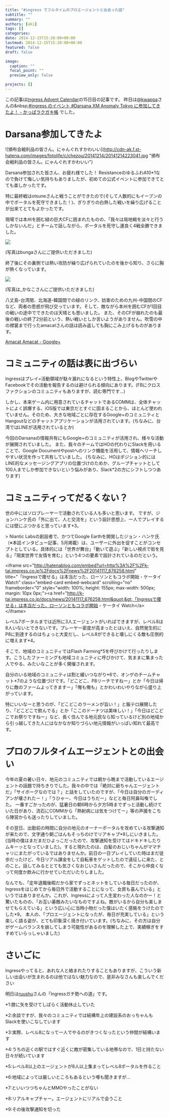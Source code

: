 ```yaml
---
title: "#ingress でフルタイムのプロエージェントと出会った話"
subtitle: ""
summary: ""
authors: [aki]
tags: []
categories: 
date: 2014-12-15T15:20:00+00:00
lastmod: 2014-12-15T15:20:00+00:00
featured: false
draft: false

image:
  caption: ""
  focal_point: ""
  preview_only: false

projects: []
---
```

この記事は[Ingress Advent Calendar](http://www.adventar.org/calendars/375)の15日目の記事です。 昨日は[@kwappa](https://twitter.com/kwappa)さんの&amp;nbsp;[#ingress のイベント #Darsana XM Anomaly Tokyo に参加してきたよ！ - かっぱラクガキ帳](http://kwappa.hatenablog.com/entry/2014/12/14/111225) でした。

# Darsana参加してきたよ

![頒布会戦利品の皆さん。にゃんぐれすかわいい](http://cdn-ak.f.st-hatena.com/images/fotolife/c/chezou/20141214/20141214223041.jpg &quot;頒布会戦利品の皆さん。にゃんぐれすかわいい&quot;)

Darsana参加された皆さん、お疲れ様でした！ ResistanceのゆるふわA10\*1なので負けて悔しい気持ちもありましたが、初めての公式イベントに参加できてとても楽しかったです。

特に最終戦はotsuneさんと戦うことができたので(そして人数的にもイーブンの中でポータルを死守できました！)、ぎりぎりの白熱した戦いを繰り広げることが出来てとてもよかったです。

現場では本州を囲む緑の巨大CFに囲まれたものの、「我々は局地戦を淡々と行うしかないんだ」とチームで話しながら、ポータルを死守し運良く4戦全勝できました。

![](/img/2014/12/15/152000/20141215123101.png)

(写真はbungaさんにご提供いただきました)

終了後にその裏側では熱い攻防が繰り広げられていたのを後から知り、さらに胸が熱くなっています。

![](/img/2014/12/15/152000/20141215122554.jpg)

(写真は\_かなこさんにご提供いただきました)

八丈島-台湾間、北海道-韓国間での緑のリンク、妨害のための九州-中国間のCFなど、両者の思惑が飛び交っています。そして、敵ながら本州を囲むCFが1回目の戦いの途中でできたのは天晴とも思いました。 また、そのCFが崩れたのも最後の戦いの終了2分前という、熱い戦いとしか言いようがありません。吹雪の中の襟裳まで行ったamacatさんの話は読み返しても胸にこみ上げるものがあります。

[Amacat Amacat - Google+](https://plus.google.com/u/0/114268229592428212666/posts)

# コミュニティの話は表に出づらい

Ingressはプレイ=活動領域が駄々漏れになるという特性上、BlogやTwitterやFacebookでその活動を報告するのは避けられる傾向にあります。(FBにクロスファクションのコミュニティもありますが、読む専門です...)

しかし、本来ゲーム内に用意されているチャットであるCOMMは、全体チャットによく誤爆する、iOS版では東京だとすぐに固まることから、ほとんど使われていません。そのため、大きな地域ごとに存在するGoogle+のコミュニティとHangoutなどのチャットアプリケーションが活用されています。(ちなみに、台湾ではLINEが活用されているとか)

今回のDarsanaの情報共有にもGoogle+のコミュニティが活用され、様々な活動が展開されていました。 また、我々のチームではHOの代わりにSlackを用いることで、Google Documentやpostへのリンク機能を活用して、情報へリーチしやすい状況を作って共有していました。 (ちなみに、HOはポジション的にはLINE的なメッセージングアプリの位置づけのためか、グループチャットとして100人までしか参加できないという悩みがあり、Slack\*2の方にシフトしつつあります)

# コミュニティってだるくない？

世の中にはソロプレーヤーで活動されている人も多いと思います。 ですが、ジョンハンケ氏の「外に出て、人と交流を」という設計思想上、一人でプレイするには壁にぶつかると思っています\*3。

&gt; Niantic Labsの創設者で、かつてGoogle Earthを開発したジョン・ハンケ氏（※本誌インタビュー記事、5月掲載）は、ユーザーに外出を促すことがコンセプトとしている。具体的には「世界が舞台」「動いて遊ぶ」「新しい視点で街を見る」「現実世界で友情を育む」という4つの要素で設計されているのだという。

&lt;iframe src=&quot;http://hatenablog.com/embed?url=http%3A%2F%2Fk-tai.impress.co.jp%2Fdocs%2Fnews%2F20141117_676258.html&quot; title=&quot;「Ingressで痩せる」は本当だった、ローソンともコラボ開始 - ケータイ Watch&quot; class=&quot;embed-card embed-webcard&quot; scrolling=&quot;no&quot; frameborder=&quot;0&quot; style=&quot;width: 100%; height: 155px; max-width: 500px; margin: 10px 0px;&quot;&gt;&lt;a href=&quot;http://k-tai.impress.co.jp/docs/news/20141117_676258.html&quot;&gt;「Ingressで痩せる」は本当だった、ローソンともコラボ開始 - ケータイ Watch&lt;/a&gt;&lt;/iframe&gt;

レベル7ポータルまでは近所に3人エージェントがいればできますが、レベル8は8人いないとできないです。プレーヤー密度が高まったとはいえ、自然発生的にP8に到達するのはちょっと大変だし、レベル8ができると壊しにくる敵も圧倒的に増えます\*4。

そこで、地域のコミュニティではFlash Farming\*5を呼びかけて行ったりします。こうしたファーミングも地域コミュニティに呼びかけて、気ままに集まった人でやる、みたいなことが多く開催されます。

自分のいる地域のコミュニティは割と緩いつながり\*6で、オンゲのチームチャット\*7のような位置づけです。「どこどこ、P8リーチですねー」とか「今日は帰りに敵のファームよってきますー」「俺も俺も」とかわいわいやりながら盛り上がっています。

特にいいなーと思うのが、「どこどこのラーメンが旨い！」と飯テロ展開したり、「どこどこで飲んでる」とか「ここのドーナツは美味しい！」「今日はどこどこでお祭りですねー」など、長く住んでる地元民なら知っているけど別の地域から引っ越してきた人にはなかなか知りづらい地元情報がいっぱい知れて最高です。

# プロのフルタイムエージェントとの出会い

今年の夏の暑い日々、地元のコミュニティでは朝から晩まで活動しているエージェントの話題で持ちきりでした。我々の中では「絶対に爺ちゃんエージェントだ」「サイボーグなのでは？」と話をしていたのですが、「今日は自分のガーディアンが壊されたー！」「うひゃー、今日はうちだー」などと毎日阿鼻叫喚でした。 一番すごかったのが、猛暑日の朝6時から夕方5時までずっと活動し続けていた日があり、流石にCOMMから「熱射病には気をつけてー」等の声援をこちら陣営からも送ったりしていました。

その翌日、出勤前の時間に自分の地元のオーナーポータルを攻めている攻撃通知が来たので、文字通り朝ごはんもそっちのけでリアキャプ\*8しにいきました。(当時の僕はまだまだひよっこだったので、攻撃通知を受けてはドキドキしたりムキーッとなっていました)。すると現れたのは、白髪のおじいちゃんがママチャリにまたがっているではありませんか。前日の一日プレイしていた時はまだ徒歩だったけど、今日リアル課金をして自転車をゲットしたので遠征しに来た、とのこと。話してみるととても気さくなおじいさんだったので、そこから仲良くなって何度か飲みに行かせていただいたりしました。

なんでも、「定年退職後暇だから家でずっとネットをしている毎日だったのが、Ingressをはじめてから毎日外で活動することになって、女房も喜んでいる」というではありませんか。これが、Ingressによって人生変わった人なのかー！と驚いたものの、「お互い碁敵みたいなものですよね。敵がいるから自分も楽しませてもらえている」という広い心に当時小物だった僕はいたく感銘をうけたのでした\*9。 本人の、「プロエージェントになったが、毎日が充実している」という楽しく語る姿が、とても印象深く焼き付いています。(ちなみに、その方は自分がゲームバランスを崩してしまう可能性があるのを理解した上で、実績稼ぎをすすめていらっしゃいました)

# さいごに

Ingressやってると、あれな人と絡まれたりすることもありますが、こういう新しい出会いが生まれるのは他ではない魅力なので、是非みなさんも楽しんでください

明日は[ruushu](https://twitter.com/ruushu)さんの「Ingressガチ勢への道」です。

\*1:膝に矢を受けてしばらく活動休止していた

\*2:余談ですが、我々のコミュニティでは結構年上の建設系のおっちゃんもSlackを使いこなしています

\*3:実際、レベル8になって一人でやるのがきつくなったという仲間が結構います

\*4:うちの近くの駅ではすぐ近くに敵が密集している地帯なので、1日と持たない日々が続いています

\*5:レベル8以上のエージェントが8人以上集まってレベル8ポータルを作ること

\*6:地域によっては厳しいところもあるという噂も聞きますが...

\*7:といいつつちゃんとMMOやったことがない

\*8:リアルキャプチャー。エージェントにリアルで会うこと

\*9:その後攻撃通知を切った


